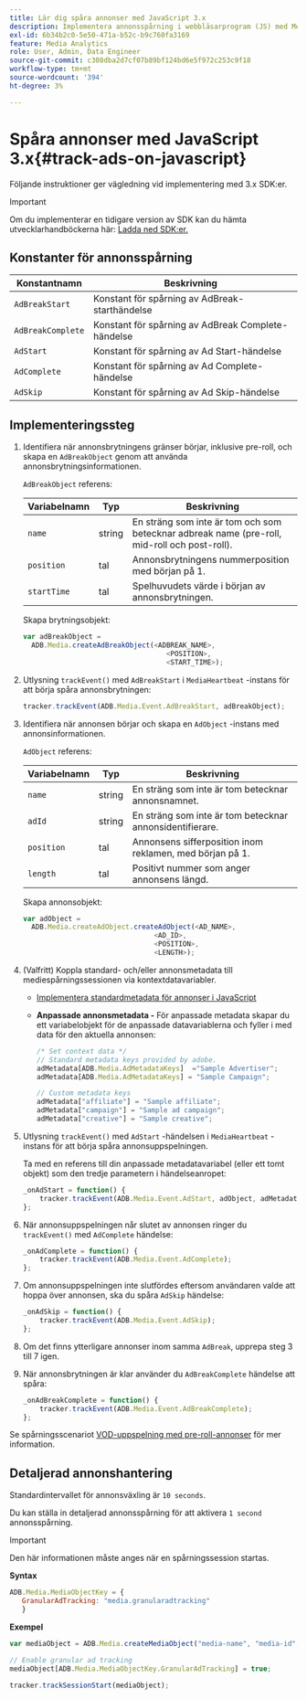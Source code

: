 ```yaml
---
title: Lär dig spåra annonser med JavaScript 3.x
description: Implementera annonsspårning i webbläsarprogram (JS) med Media SDK.
exl-id: 6b34b2c0-5e50-471a-b52c-b9c760fa3169
feature: Media Analytics
role: User, Admin, Data Engineer
source-git-commit: c308dba2d7cf07b89bf124bd6e5f972c253c9f18
workflow-type: tm+mt
source-wordcount: '394'
ht-degree: 3%

---
```


# Spåra annonser med JavaScript 3.x{#track-ads-on-javascript}

Följande instruktioner ger vägledning vid implementering med 3.x SDK:er.

>[!IMPORTANT]
>
>Om du implementerar en tidigare version av SDK kan du hämta utvecklarhandböckerna här: [Ladda ned SDK:er.](/help/getting-started/download-sdks.md)

## Konstanter för annonsspårning

| Konstantnamn | Beskrivning   |
|---|---|
| `AdBreakStart` | Konstant för spårning av AdBreak-starthändelse |
| `AdBreakComplete` | Konstant för spårning av AdBreak Complete-händelse |
| `AdStart` | Konstant för spårning av Ad Start-händelse |
| `AdComplete` | Konstant för spårning av Ad Complete-händelse |
| `AdSkip` | Konstant för spårning av Ad Skip-händelse |

## Implementeringssteg

1. Identifiera när annonsbrytningens gränser börjar, inklusive pre-roll, och skapa en `AdBreakObject` genom att använda annonsbrytningsinformationen.

   `AdBreakObject` referens:

   | Variabelnamn | Typ | Beskrivning |
   | --- | --- | --- |
   | `name` | string | En sträng som inte är tom och som betecknar adbreak name (pre-roll, mid-roll och post-roll). |
   | `position` | tal | Annonsbrytningens nummerposition med början på 1. |
   | `startTime` | tal | Spelhuvudets värde i början av annonsbrytningen. |

   Skapa brytningsobjekt:

   ```js
   var adBreakObject =
     ADB.Media.createAdBreakObject(<ADBREAK_NAME>,
                                      <POSITION>,
                                      <START_TIME>);
   ```

1. Utlysning `trackEvent()` med `AdBreakStart` i `MediaHeartbeat` -instans för att börja spåra annonsbrytningen:

   ```js
   tracker.trackEvent(ADB.Media.Event.AdBreakStart, adBreakObject);
   ```

1. Identifiera när annonsen börjar och skapa en `AdObject` -instans med annonsinformationen.

   `AdObject` referens:

   | Variabelnamn | Typ | Beskrivning |
   | --- | --- | --- |
   | `name` | string | En sträng som inte är tom betecknar annonsnamnet. |
   | `adId` | string | En sträng som inte är tom betecknar annonsidentifierare. |
   | `position` | tal | Annonsens sifferposition inom reklamen, med början på 1. |
   | `length` | tal | Positivt nummer som anger annonsens längd. |

   Skapa annonsobjekt:

   ```js
   var adObject =
     ADB.Media.createAdObject.createAdObject(<AD_NAME>,
                                   <AD_ID>,
                                   <POSITION>,
                                   <LENGTH>);
   ```

1. (Valfritt) Koppla standard- och/eller annonsmetadata till mediespårningssessionen via kontextdatavariabler.

   * [Implementera standardmetadata för annonser i JavaScript](/help/use-cases/track-ads/impl-std-ad-metadata/impl-std-ad-md-js/impl-std-ad-metadata-js3.md)
   * **Anpassade annonsmetadata -** För anpassade metadata skapar du ett variabelobjekt för de anpassade datavariablerna och fyller i med data för den aktuella annonsen:

     ```js
     /* Set context data */
     // Standard metadata keys provided by adobe.
     adMetadata[ADB.Media.AdMetadataKeys]  ="Sample Advertiser";
     adMetadata[ADB.Media.AdMetadataKeys] = "Sample Campaign";
     
     // Custom metadata keys
     adMetadata["affiliate"] = "Sample affiliate";
     adMetadata["campaign"] = "Sample ad campaign";
     adMetadata["creative"] = "Sample creative";
     ```

1. Utlysning `trackEvent()` med `AdStart` -händelsen i `MediaHeartbeat` -instans för att börja spåra annonsuppspelningen.

   Ta med en referens till din anpassade metadatavariabel (eller ett tomt objekt) som den tredje parametern i händelseanropet:

   ```js
   _onAdStart = function() {
       tracker.trackEvent(ADB.Media.Event.AdStart, adObject, adMetadata);
   };
   ```

1. När annonsuppspelningen når slutet av annonsen ringer du `trackEvent()` med `AdComplete` händelse:

   ```js
   _onAdComplete = function() {
       tracker.trackEvent(ADB.Media.Event.AdComplete);
   };
   ```

1. Om annonsuppspelningen inte slutfördes eftersom användaren valde att hoppa över annonsen, ska du spåra `AdSkip` händelse:

   ```js
   _onAdSkip = function() {
       tracker.trackEvent(ADB.Media.Event.AdSkip);
   };
   ```

1. Om det finns ytterligare annonser inom samma `AdBreak`, upprepa steg 3 till 7 igen.
1. När annonsbrytningen är klar använder du `AdBreakComplete` händelse att spåra:

   ```js
   _onAdBreakComplete = function() {
       tracker.trackEvent(ADB.Media.Event.AdBreakComplete);
   };
   ```

Se spårningsscenariot [VOD-uppspelning med pre-roll-annonser](/help/use-cases/tracking-scenarios/vod-preroll-ads.md) för mer information.

## Detaljerad annonshantering

Standardintervallet för annonsväxling är `10 seconds`.

Du kan ställa in detaljerad annonsspårning för att aktivera `1 second` annonsspårning.

>[!IMPORTANT]
>
>Den här informationen måste anges när en spårningssession startas.



**Syntax**

```javascript
ADB.Media.MediaObjectKey = {
   GranularAdTracking: "media.granularadtracking"
   }
```

**Exempel**

```javascript
var mediaObject = ADB.Media.createMediaObject("media-name", "media-id", 60, ADB.Media.StreamType.VOD, ADB.Media.MediaType.Video);

// Enable granular ad tracking
mediaObject[ADB.Media.MediaObjectKey.GranularAdTracking] = true;

tracker.trackSessionStart(mediaObject);
```
